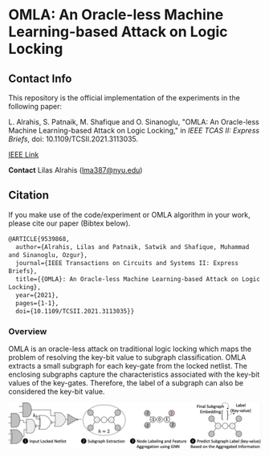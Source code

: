 # OMLA: An Oracle-less Machine Learning-based Attack on Logic Locking
## Contact Info
This repository is the official implementation of the experiments in the following paper:

L. Alrahis, S. Patnaik, M. Shafique and O. Sinanoglu, "OMLA: An Oracle-less Machine Learning-based Attack on Logic Locking," in *IEEE TCAS II: Express Briefs*, doi: 10.1109/TCSII.2021.3113035.

[IEEE Link](https://ieeexplore.ieee.org/document/9539868) 

**Contact**
Lilas Alrahis (lma387@nyu.edu)
## Citation
If you make use of the code/experiment or OMLA algorithm in your work, please cite our paper (Bibtex below).
```
@ARTICLE{9539868,
  author={Alrahis, Lilas and Patnaik, Satwik and Shafique, Muhammad and Sinanoglu, Ozgur},
  journal={IEEE Transactions on Circuits and Systems II: Express Briefs}, 
  title={{OMLA}: An Oracle-less Machine Learning-based Attack on Logic Locking}, 
  year={2021},
  pages={1-1},
  doi={10.1109/TCSII.2021.3113035}}
```
### Overview 
OMLA is an oracle-less attack on traditional logic locking which maps the problem of resolving the key-bit value to subgraph classification. OMLA extracts a small subgraph for each key-gate from the locked netlist. The enclosing subgraphs capture the characteristics associated with the key-bit values of the key-gates. Therefore, the label of a subgraph can also be considered the key-bit value.

![OMLA Concept](./OMLA.png)

